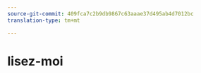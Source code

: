 ```yaml
---
source-git-commit: 409fca7c2b9db9867c63aaae37d495ab4d7012bc
translation-type: tm+mt

---
```

# lisez-moi
